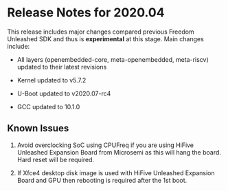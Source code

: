 # Release Notes for 2020.04

This release includes major changes compared previous Freedom Unleashed SDK and thus is **experimental** at this stage. Main changes include:

- All layers (openembedded-core, meta-openembedded, meta-riscv) updated to their latest revisions

- Kernel updated to v5.7.2

- U-Boot updated to v2020.07-rc4

- GCC updated to 10.1.0

## Known Issues

1. Avoid overclocking SoC using CPUFreq if you are using HiFive Unleashed Expansion Board from Microsemi as this will hang the board. Hard reset will be required.

2. If Xfce4 desktop disk image is used with HiFive Unleashed Expansion Board and GPU then rebooting is required after the 1st boot.
